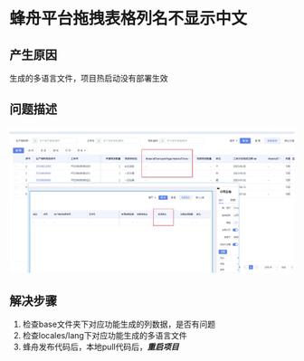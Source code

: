 # 蜂舟平台拖拽表格列名不显示中文
## 产生原因
生成的多语言文件，项目热启动没有部署生效

## 问题描述
![蜂舟平台拖拽表格列名不显示中文](../images/1.jpg)

## 解决步骤
1. 检查base文件夹下对应功能生成的列数据，是否有问题
2. 检查locales/lang下对应功能生成的多语言文件
3. 蜂舟发布代码后，本地pull代码后，***重启项目***
